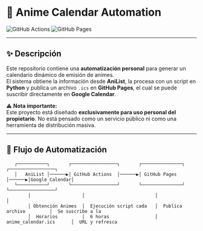 # 📅 Anime Calendar Automation

![GitHub Actions](https://img.shields.io/github/actions/workflow/status/Akiro9982/anime-calendar/update.yml?label=workflow&logo=github)
![GitHub Pages](https://img.shields.io/badge/GitHub%20Pages-Active-brightgreen?logo=github)

---

## ✨ Descripción

Este repositorio contiene una **automatización personal** para generar un calendario dinámico de emisión de animes.  
El sistema obtiene la información desde **AniList**, la procesa con un script en **Python** y publica un archivo `.ics` en **GitHub Pages**, el cual se puede suscribir directamente en **Google Calendar**.

⚠️ **Nota importante:**  
Este proyecto está diseñado **exclusivamente para uso personal del propietario**. No está pensado como un servicio público ni como una herramienta de distribución masiva.

---

## 🔄 Flujo de Automatización

```text
   ┌───────────┐       ┌─────────────────┐       ┌───────────────┐       ┌─────────────────┐
   │   AniList │──────▶│ GitHub Actions  │──────▶│ GitHub Pages  │──────▶│Google Calendar│
   └───────────┘       └─────────────────┘       └───────────────┘       └─────────────────┘
        │                   │                          │                          │
        │ Obtención Animes  │  Ejecución script cada   │  Publica archivo         │  Se suscribe a la
        │  Horarios         │  6 horas                 │  anime_calendar.ics      │  URL y refresca
